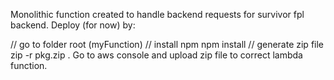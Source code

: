 Monolithic function created to handle backend requests for survivor fpl backend. Deploy (for now) by:

// go to folder root (myFunction)
// install npm
npm install
// generate zip file
zip -r pkg.zip .
Go to aws console and upload zip file to correct lambda function.
